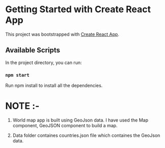# Getting Started with Create React App

This project was bootstrapped with [Create React App](https://github.com/facebook/create-react-app).

## Available Scripts

In the project directory, you can run:

### `npm start`

Run npm install to install all the dependencies.

# NOTE :- 

1. World map app is built using GeoJson data. I have used the Map component, GeoJSON component to build a map. 

2. Data folder containes countries.json file which containes the GeoJson data.